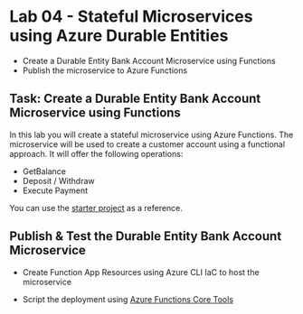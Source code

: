 # Lab 04 - Stateful Microservices using Azure Durable Entities

- Create a Durable Entity Bank Account Microservice using Functions
- Publish the microservice to Azure Functions

## Task: Create a Durable Entity Bank Account Microservice using Functions

In this lab you will create a stateful microservice using Azure Functions. The microservice will be used to create a customer account using a functional approach. It will offer the following operations:

- GetBalance
- Deposit / Withdraw
- Execute Payment

You can use the [starter project](./starter/payment-service-func/) as a reference.

## Publish & Test the Durable Entity Bank Account Microservice

- Create Function App Resources using Azure CLI IaC to host the microservice

- Script the deployment using [Azure Functions Core Tools](https://learn.microsoft.com/en-us/azure/azure-functions/functions-run-local?tabs=windows%2Cisolated-process%2Cnode-v4%2Cpython-v2%2Chttp-trigger%2Ccontainer-apps&pivots=programming-language-csharp#publish)